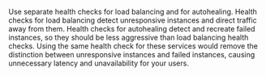 Use separate health checks for load balancing and for autohealing. Health checks for load balancing detect unresponsive instances and direct traffic away from them. Health checks for autohealing detect and recreate failed instances, so they should be less aggressive than load balancing health checks. Using the same health check for these services would remove the distinction between unresponsive instances and failed instances, causing unnecessary latency and unavailability for your users.
